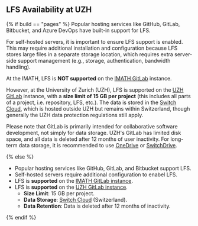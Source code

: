 ## <i class="fab fa-git"></i> LFS Availability at UZH

{% if build == "pages" %}
Popular <i class="fab fa-git"></i> hosting services like GitHub, GitLab, Bitbucket, and Azure DevOps have built-in support for <i class="fab fa-git"></i> LFS.

For self-hosted <i class="fab fa-git"></i> servers, it is important to ensure <i class="fab fa-git"></i> LFS support is enabled. This may require additional installation and configuration because <i class="fab fa-git"></i> LFS stores large files in a separate storage location, which requires extra server-side support management (e.g., storage, authentication, bandwidth handling).

At the IMATH, <i class="fab fa-git"></i> LFS is **NOT supported** on the [IMATH GitLab](https://gitlab.imath.uzh.ch) instance.

However, at the University of Zurich (UZH), <i class="fab fa-git"></i> LFS is supported on the [UZH GitLab](https://gitlab.uzh.ch) instance, with a **size limit of 15 GB per project** (this includes all parts of a project, i.e. <i class="fab fa-git"></i> repository, LFS, etc.). 
The data is stored in the [Switch Cloud](https://www.switch.ch/en/competencies/cloud), which is hosted outside UZH but remains within Switzerland, though generally the UZH data protection regulations still apply.

Please note that GitLab is primarily intended for collaborative software development, not simply for data storage. 
UZH's GitLab has limited disk space, and all data is deleted after 12 months of user inactivity. 
For long-term data storage, it is recommended to use [OneDrive](https://uzh-my.sharepoint.com/my) or [SwitchDrive](https://drive.switch.ch/).

{% else %}

- Popular <i class="fab fa-git"></i> hosting services like GitHub, GitLab, and Bitbucket support <i class="fab fa-git"></i> LFS.
- Self-hosted <i class="fab fa-git"></i> servers require additional configuration to enabel <i class="fab fa-git"></i> LFS.
- <i class="fab fa-git"></i> LFS is **supported** on the [IMATH GitLab instance](https://git.math.uzh.ch/).
- <i class="fab fa-git"></i> LFS is **supported** on the [UZH GitLab instance](https://gitlab.uzh.ch/).
  - **Size Limit**: 15 GB per project.
  - **Data Storage**: [Switch Cloud](https://www.switch.ch/en/competencies/cloud) (Switzerland).
  - **Data Retention**: Data is deleted after 12 months of inactivity.

{% endif %}
